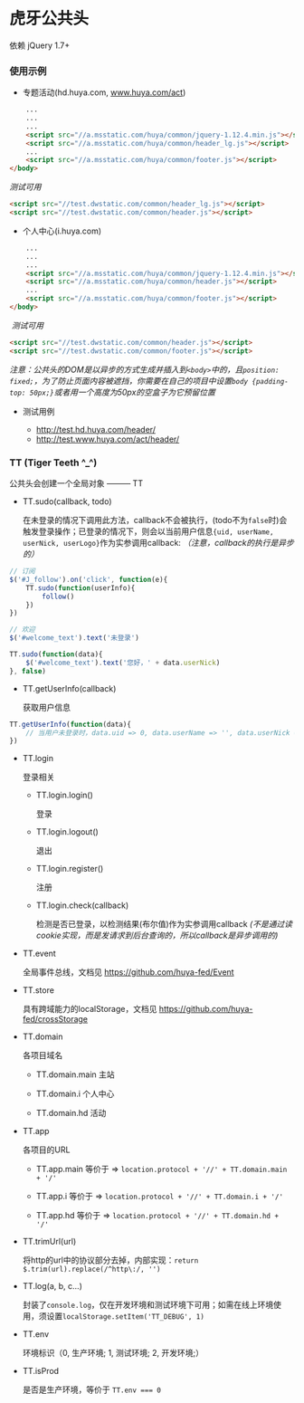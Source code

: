 # 虎牙公共头

依赖 jQuery 1.7+

### 使用示例

* 专题活动(hd.huya.com, www.huya.com/act)

```html
    ...
    ...
    ...
    <script src="//a.msstatic.com/huya/common/jquery-1.12.4.min.js"></script>
    <script src="//a.msstatic.com/huya/common/header_lg.js"></script>
    ...
    <script src="//a.msstatic.com/huya/common/footer.js"></script>
</body>
```

  *测试可用*

```html
<script src="//test.dwstatic.com/common/header_lg.js"></script>
<script src="//test.dwstatic.com/common/header.js"></script>
```

* 个人中心(i.huya.com)

```html
    ...
    ...
    ...
    <script src="//a.msstatic.com/huya/common/jquery-1.12.4.min.js"></script>
    <script src="//a.msstatic.com/huya/common/header.js"></script>
    ...
    <script src="//a.msstatic.com/huya/common/footer.js"></script>
</body>
```

  *测试可用*

```html
<script src="//test.dwstatic.com/common/header.js"></script>
<script src="//test.dwstatic.com/common/footer.js"></script>
```

*注意：公共头的DOM是以异步的方式生成并插入到`<body>`中的，且`position: fixed;`，为了防止页面内容被遮挡，你需要在自己的项目中设置`body {padding-top: 50px;}`或者用一个高度为50px的空盒子为它预留位置*

* 测试用例

  * http://test.hd.huya.com/header/
  * http://test.www.huya.com/act/header/

### TT (Tiger Teeth ^_^)

公共头会创建一个全局对象 ——— TT

* TT.sudo(callback, todo)

  在未登录的情况下调用此方法，callback不会被执行，(todo不为`false`时)会触发登录操作；已登录的情况下，则会以当前用户信息`{uid, userName, userNick, userLogo}`作为实参调用callback: *（注意，callback的执行是异步的）*

```javascript
// 订阅
$('#J_follow').on('click', function(e){
    TT.sudo(function(userInfo){
        follow()
    })
})

// 欢迎
$('#welcome_text').text('未登录')

TT.sudo(function(data){
    $('#welcome_text').text('您好，' + data.userNick)
}, false)
```

* TT.getUserInfo(callback)

  获取用户信息

```javascript
TT.getUserInfo(function(data){
    // 当用户未登录时，data.uid => 0, data.userName => '', data.userNick => '', data.userLogo => ''
})
```

* TT.login

  登录相关

  * TT.login.login() 

    登录

  * TT.login.logout() 

    退出

  * TT.login.register() 

    注册

  * TT.login.check(callback) 

    检测是否已登录，以检测结果(布尔值)作为实参调用callback *(不是通过读cookie实现，而是发请求到后台查询的，所以callback是异步调用的)*

* TT.event

  全局事件总线，文档见 https://github.com/huya-fed/Event
  
* TT.store

  具有跨域能力的localStorage，文档见 https://github.com/huya-fed/crossStorage

* TT.domain

  各项目域名
  
  * TT.domain.main 主站
  
  * TT.domain.i 个人中心
  
  * TT.domain.hd 活动

* TT.app

  各项目的URL
  
  * TT.app.main 等价于 => `location.protocol + '//' + TT.domain.main + '/'`
  
  * TT.app.i 等价于 => `location.protocol + '//' + TT.domain.i + '/'`
  
  * TT.app.hd 等价于 => `location.protocol + '//' + TT.domain.hd + '/'`


* TT.trimUrl(url)

  将http的url中的协议部分去掉，内部实现：`return $.trim(url).replace(/^http\:/, '')`
  
* TT.log(a, b, c...)

  封装了`console.log`，仅在开发环境和测试环境下可用；如需在线上环境使用，须设置`localStorage.setItem('TT_DEBUG', 1)`

* TT.env

  环境标识（0, 生产环境; 1, 测试环境; 2, 开发环境;）
  
* TT.isProd

  是否是生产环境，等价于 `TT.env === 0`
